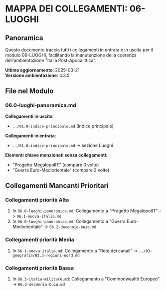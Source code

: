 # MAPPA DEI COLLEGAMENTI: 06-LUOGHI

## Panoramica
Questo documento traccia tutti i collegamenti in entrata e in uscita per il modulo 06-LUOGHI, facilitando la manutenzione della coerenza dell'ambientazione "Italia Post-Apocalittica".

**Ultimo aggiornamento**: 2025-03-21  
**Versione ambientazione**: 4.3.5

## File nel Modulo

### 06.0-luoghi-panoramica.md
**Collegamenti in uscita**:
- `../01.0-indice-principale.md` (Indice principale)

**Collegamenti in entrata**:
- `../01.0-indice-principale.md` → sezione Luoghi

**Elementi chiave menzionati senza collegamenti**:
- "Progetto MegalopolIT" (compare 3 volte)
- "Guerra Euro-Mediorientale" (compare 2 volte)

## Collegamenti Mancanti Prioritari

### Collegamenti priorità Alta
1. In `06.0-luoghi-panoramica.md`: Collegamento a "Progetto MegalopolIT" -> `06.1-nuova-italia.md`
2. In `06.0-luoghi-panoramica.md`: Collegamento a "Guerra Euro-Mediorientale" -> `06.2-decennio-buio.md`

### Collegamenti priorità Media
1. In `06.1-nuova-italia.md`: Collegamento a "Rete dei canali" -> `../03-geografia/03.3-regioni-nord.md`

### Collegamenti priorità Bassa
1. In `06.3-italia-militare.md`: Collegamento a "Commonwealth Europeo" -> `06.2-decennio-buio.md`
